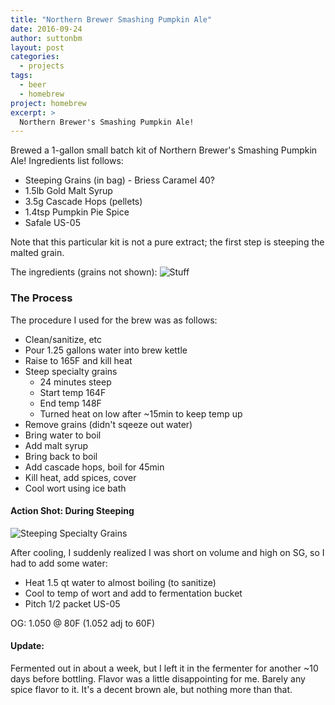 ```yaml
---
title: "Northern Brewer Smashing Pumpkin Ale"
date: 2016-09-24
author: suttonbm
layout: post
categories:
  - projects
tags:
  - beer
  - homebrew
project: homebrew
excerpt: >
  Northern Brewer's Smashing Pumpkin Ale!
---
```


Brewed a 1-gallon small batch kit of Northern Brewer's Smashing Pumpkin Ale!  Ingredients list follows:

  * Steeping Grains (in bag) - Briess Caramel 40?
  * 1.5lb Gold Malt Syrup
  * 3.5g Cascade Hops (pellets)
  * 1.4tsp Pumpkin Pie Spice
  * Safale US-05

Note that this particular kit is not a pure extract; the first step is steeping the malted grain.

The ingredients (grains not shown):
![Stuff](http://i.imgur.com/iq8WojO.jpg)

### The Process

The procedure I used for the brew was as follows:

  * Clean/sanitize, etc
  * Pour 1.25 gallons water into brew kettle
  * Raise to 165F and kill heat
  * Steep specialty grains
    * 24 minutes steep
    * Start temp 164F
    * End temp 148F
    * Turned heat on low after ~15min to keep temp up
  * Remove grains (didn't sqeeze out water)
  * Bring water to boil
  * Add malt syrup
  * Bring back to boil
  * Add cascade hops, boil for 45min
  * Kill heat, add spices, cover
  * Cool wort using ice bath

#### Action Shot: During Steeping
![Steeping Specialty Grains](http://i.imgur.com/pfZMAko.jpg)

After cooling, I suddenly realized I was short on volume and high on SG, so I had to add some water:

  * Heat 1.5 qt water to almost boiling (to sanitize)
  * Cool to temp of wort and add to fermentation bucket
  * Pitch 1/2 packet US-05

OG: 1.050 @ 80F (1.052 adj to 60F)

#### Update:
Fermented out in about a week, but I left it in the fermenter for another ~10 days before bottling.  Flavor was a little disappointing for me.  Barely any spice flavor to it.  It's a decent brown ale, but nothing more than that.
